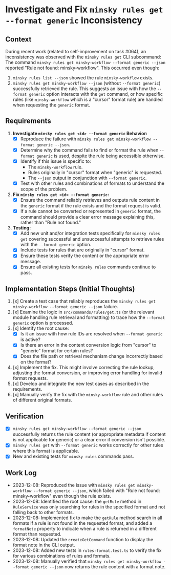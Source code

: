 # Investigate and Fix `minsky rules get --format generic` Inconsistency

## Context

During recent work (related to self-improvement on task #064), an inconsistency was observed with the `minsky rules get` CLI subcommand:
The command `minsky rules get minsky-workflow --format generic --json` reported "Rule not found: minsky-workflow". This occurred even though:

1.  `minsky rules list --json` showed the rule `minsky-workflow` exists.
2.  `minsky rules get minsky-workflow --json` (without `--format generic`) successfully retrieved the rule.
    This suggests an issue with how the `--format generic` option interacts with the `get` command, or how specific rules (like `minsky-workflow` which is a "cursor" format rule) are handled when requesting the `generic` format.

## Requirements

1.  **Investigate `minsky rules get <id> --format generic` Behavior:**
    - [x] Reproduce the failure with `minsky rules get minsky-workflow --format generic --json`.
    - [x] Determine why the command fails to find or format the rule when `--format generic` is used, despite the rule being accessible otherwise.
    - [x] Identify if this issue is specific to:
      - The `minsky-workflow` rule.
      - Rules originally in "cursor" format when "generic" is requested.
      - The `--json` output in conjunction with `--format generic`.
    - [x] Test with other rules and combinations of formats to understand the scope of the problem.
2.  **Fix `minsky rules get <id> --format generic`:**
    - [x] Ensure the command reliably retrieves and outputs rule content in the `generic` format if the rule exists and the format request is valid.
    - [x] If a rule cannot be converted or represented in `generic` format, the command should provide a clear error message explaining this, rather than "Rule not found."
3.  **Testing:**
    - [x] Add new unit and/or integration tests specifically for `minsky rules get` covering successful and unsuccessful attempts to retrieve rules with the `--format generic` option.
    - [x] Include tests for rules that are originally in "cursor" format.
    - [x] Ensure these tests verify the content or the appropriate error message.
    - [x] Ensure all existing tests for `minsky rules` commands continue to pass.

## Implementation Steps (Initial Thoughts)

1.  [x] Create a test case that reliably reproduces the `minsky rules get minsky-workflow --format generic --json` failure.
2.  [x] Examine the logic in `src/commands/rules/get.ts` (or the relevant module handling rule retrieval and formatting) to trace how the `--format generic` option is processed.
3.  [x] Identify the root cause:
    - [x] Is it an issue with how rule IDs are resolved when `--format generic` is active?
    - [x] Is there an error in the content conversion logic from "cursor" to "generic" format for certain rules?
    - [x] Does the file path or retrieval mechanism change incorrectly based on the format?
4.  [x] Implement the fix. This might involve correcting the rule lookup, adjusting the format conversion, or improving error handling for invalid format requests.
5.  [x] Develop and integrate the new test cases as described in the requirements.
6.  [x] Manually verify the fix with the `minsky-workflow` rule and other rules of different original formats.

## Verification

- [x] `minsky rules get minsky-workflow --format generic --json` successfully returns the rule content (or appropriate metadata if content is not applicable for generic) or a clear error if conversion isn't possible.
- [x] `minsky rules get` with `--format generic` works correctly for other rules where this format is applicable.
- [x] New and existing tests for `minsky rules` commands pass.

## Work Log

- 2023-12-08: Reproduced the issue with `minsky rules get minsky-workflow --format generic --json`, which failed with "Rule not found: minsky-workflow" even though the rule exists.
- 2023-12-08: Identified the root cause: the `getRule` method in `RuleService` was only searching for rules in the specified format and not falling back to other formats.
- 2023-12-08: Implemented fix to make the `getRule` method search in all formats if a rule is not found in the requested format, and added a `formatNote` property to indicate when a rule is returned in a different format than requested.
- 2023-12-08: Updated the `createGetCommand` function to display the format note in the CLI output.
- 2023-12-08: Added new tests in `rules-format.test.ts` to verify the fix for various combinations of rules and formats.
- 2023-12-08: Manually verified that `minsky rules get minsky-workflow --format generic --json` now returns the rule content with a format note.
